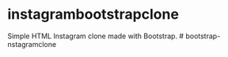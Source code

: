 # instagrambootstrapclone
Simple HTML Instagram clone made with Bootstrap.
#   b o o t s t r a p - n s t a g r a m c l o n e  
 